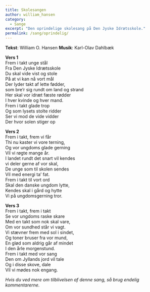 ```yaml
---
title: Skolesangen
author: william_hansen
category:
  - Sange
excerpt: "Den oprindelige skolesang på Den Jyske Idrætsskole."
permalink: /sang/oprindelig/
---
```


**Tekst**: William O. Hansen
**Musik**: Karl-Olav Dahlbæk

**Vers 1**  
Frem i takt unge stål  
Fra Den Jyske Idrætsskole  
Du skal vide vist og stole  
På at vi kan nå vort mål  
Der lyder takt af lette fødder,  
som bre’r sig rundt om land og strand  
Her skal vor idræt fæste rødder  
I hver kvinde og hver mand.  
Frem i takt glade trop  
Og som lysets stolte ridder  
Ser vi mod de vide vidder  
Der hvor solen stiger op  

**Vers 2**  
Frem i takt, frem vi får  
Thi nu kaster vi vore terning,  
Og vor ungdoms glade gerning  
Vil vi røgte mange år.  
I landet rundt det snart vil kendes  
vi deler gerne af vor skal,  
De unge som til skolen sendes  
Vil med energi ta’ fat.  
Frem i takt til vort ord  
Skal den danske ungdom lytte,  
Kendes skal i gård og hytte  
Vi på ungdomsgerning tror.  

**Vers 3**  
Frem i takt, frem i takt  
Se vor ungdoms raske skare  
Med en takt som nok skal vare,  
Om vor sundhed står vi vagt.  
Vi stævner frem med sol i sindet,  
Og toner bruser fra vor mund,  
En glød som aldrig går af mindet  
I den årle morgenstund.  
Frem i takt med vor sang  
Den om Jyllands jord vil tale  
Og i disse skove, dale  
Vil vi mødes nok engang.  

_Hvis du ved mere om tilblivelsen af denne sang, så brug endelig kommentarerne._
